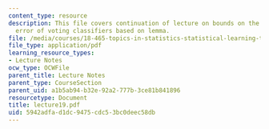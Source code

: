 ```yaml
---
content_type: resource
description: This file covers continuation of lecture on bounds on the generalization
  error of voting classifiers based on lemma.
file: /media/courses/18-465-topics-in-statistics-statistical-learning-theory-spring-2007/5942adfad1dc9475cdc53bc0deec58db_lecture19.pdf
file_type: application/pdf
learning_resource_types:
- Lecture Notes
ocw_type: OCWFile
parent_title: Lecture Notes
parent_type: CourseSection
parent_uid: a1b5ab94-b32e-92a2-777b-3ce81b841896
resourcetype: Document
title: lecture19.pdf
uid: 5942adfa-d1dc-9475-cdc5-3bc0deec58db
---
```

